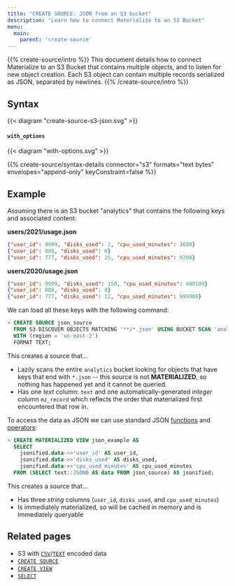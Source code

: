 ```yaml
---
title: "CREATE SOURCE: JSON from an S3 bucket"
description: "Learn how to connect Materialize to an S3 Bucket"
menu:
  main:
    parent: 'create-source'
---
```

{{% create-source/intro %}}
This document details how to connect Materialize to an S3 Bucket that contains
multiple objects, and to listen for new object creation. Each S3 object can
contain multiple records serialized as JSON, separated by newlines.
{{% /create-source/intro %}}

## Syntax

{{< diagram "create-source-s3-json.svg" >}}

#### `with_options`

{{< diagram "with-options.svg" >}}

{{% create-source/syntax-details connector="s3" formats="text bytes" envelopes="append-only" keyConstraint=false %}}

## Example

Assuming there is an S3 bucket "analytics" that contains the following keys and
associated content:

**users/2021/usage.json**
```json
{"user_id": 9999, "disks_used": 2, "cpu_used_minutes": 3600}
{"user_id": 888, "disks_used": 0}
{"user_id": 777, "disks_used": 25, "cpu_used_minutes": 9200}
```

**users/2020/usage.json**
```json
{"user_id": 9999, "disks_used": 150, "cpu_used_minutes": 400100}
{"user_id": 888, "disks_used": 0}
{"user_id": 777, "disks_used": 12, "cpu_used_minutes": 999900}
```

We can load all these keys with the following command:

```sql
> CREATE SOURCE json_source
  FROM S3 DISCOVER OBJECTS MATCHING '**/*.json' USING BUCKET SCAN 'analytics'
  WITH (region = 'us-east-2')
  FORMAT TEXT;
```

This creates a source that...

- Lazily scans the entire `analytics` bucket looking for objects that have keys that end with
  `*.json` -- this source is not **MATERIALIZED**, so nothing has happened yet and it cannot be
  queried.
- Has one *text* column: `text` and one automatically-generated *integer* column `mz_record` which
  reflects the order that materialized first encountered that row in.

To access the data as JSON we can use standard JSON [functions](/sql/functions/#json-func) and
[operators](/sql/functions/#json):

```sql
> CREATE MATERIALIZED VIEW json_example AS
  SELECT
    jsonified.data->>'user_id' AS user_id,
    jsonified.data->>'disks_used' AS disks_used,
    jsonified.data->>'cpu_used_minutes' AS cpu_used_minutes
  FROM (SELECT text::JSONB AS data FROM json_source) AS jsonified;
```

This creates a source that...

- Has three *string* columns (`user_id`, `disks_used`, and `cpu_used_minutes`)
- Is immediately materialized, so will be cached in memory and is immediately queryable

## Related pages

- S3 with [`CSV`](../csv-s3)/[`TEXT`](../text-s3) encoded data
- [`CREATE SOURCE`](../)
- [`CREATE VIEW`](../../create-view)
- [`SELECT`](../../select)
